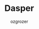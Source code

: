 ---
title: "Dasper"
github: https://github.com/ozgrozer/dasper
demo: https://ozgrozer.github.io/dasper/
author: ozgrozer
draft: true
ssg:
  - Jekyll
cms:
  - No Cms
---